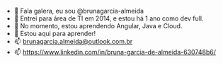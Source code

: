 - 👋 Fala galera, eu sou @brunagarcia-almeida
- 👀 Entrei para área de TI em 2014, e estou há 1 ano como dev full.
- 🌱 No momento, estou aprendendo Angular, Java e Cloud. 
- 💞️ Estou aqui para aprender!
- 📫 brunagarcia.almeida@outlook.com.br
- 📫 https://www.linkedin.com/in/bruna-garcia-de-almeida-630748b6/
